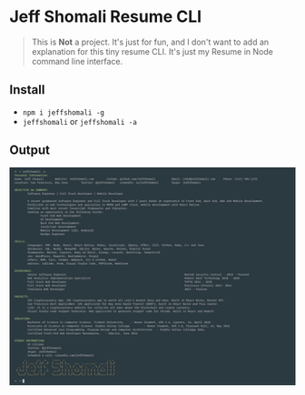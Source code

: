 # Jeff Shomali Resume CLI

> This is **Not** a project. It's just for fun, and I don't want to add an explanation for this tiny resume CLI. It's just my Resume in Node command line interface. 

## Install
- `npm i jeffshomali -g` 
- `jeffshomali` or `jeffshomali -a`

## Output
![Output](https://raw.githubusercontent.com/JeffShomali/resume-cli/master/screenshot.png)


